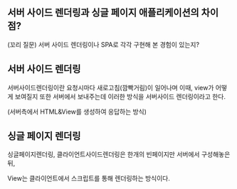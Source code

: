  ## 서버 사이드 렌더링과 싱글 페이지 애플리케이션의 차이점?

(꼬리 질문) 서버 사이드 렌더링이나 SPA로 각각 구현해 본 경험이 있는지?


## 서버 사이드 렌더링

서버사이드렌더링이란 요청시마다 새로고침(깜빡거림)이 일어나며 이때, view가 어떻게 보여질지 또한 서버에서 보내주는데 이러한 방식을 서버사이드 렌더링이라고 한다.

(서버측에서 HTML&View를 생성하여 응답하는 방식)

## 싱글 페이지 렌더링

싱글페이지렌더링, 클라이언트사이드렌더링은 한개의 빈페이지만 서버에서 구성해놓은 뒤,

View는 클라이언트에서 스크립트를 통해 렌더링하는 방식이다.

